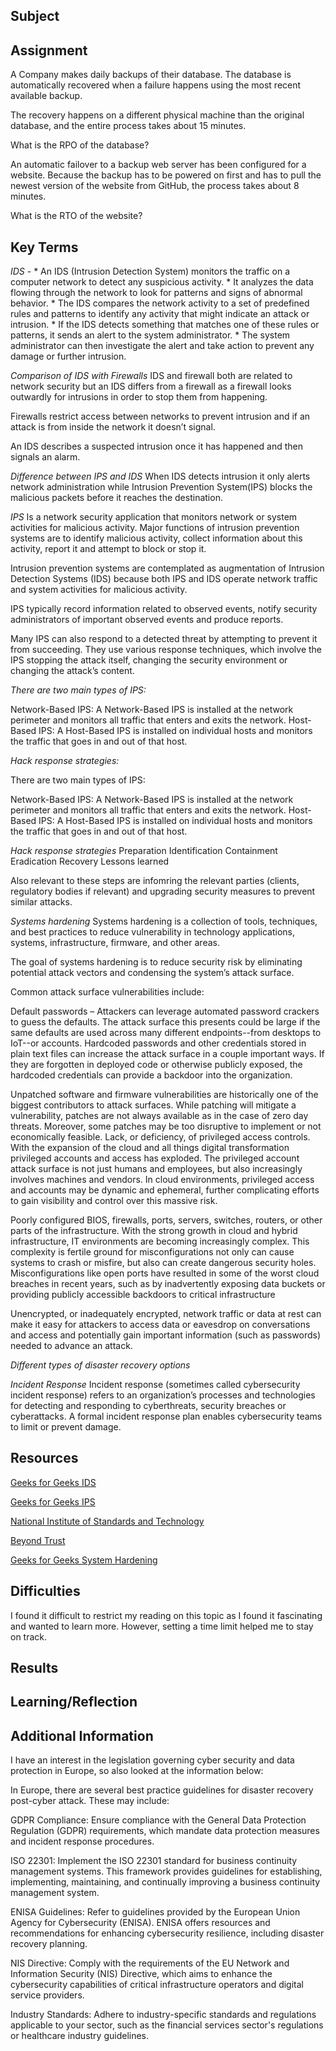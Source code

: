 ## Subject

##  Assignment

A Company makes daily backups of their database. The database is automatically recovered when a failure happens using the most recent available backup.

The recovery happens on a different physical machine than the original database, and the entire process takes about 15 minutes.

What is the RPO of the database?


An automatic failover to a backup web server has been configured for a website. Because the backup has to be powered on first and has to pull the newest version of the website from GitHub, the process takes about 8 minutes. 

What is the RTO of the website?
##  Key Terms

*IDS* -   * An IDS (Intrusion Detection System) monitors the traffic on a computer network to detect any suspicious activity.
        *  It analyzes the data flowing through the network to look for patterns and signs of abnormal behavior.
        *  The IDS compares the network activity to a set of predefined rules and patterns to identify any activity that might indicate an attack or intrusion.
        *  If the IDS detects something that matches one of these rules or patterns, it sends an alert to the system administrator.
        *  The system administrator can then investigate the alert and take action to prevent any damage or further intrusion.

*Comparison of IDS with Firewalls*
IDS and firewall both are related to network security but an IDS differs from a firewall as a firewall looks outwardly for intrusions in order to stop them from happening. 

Firewalls restrict access between networks to prevent intrusion and if an attack is from inside the network it doesn’t signal. 

An IDS describes a suspected intrusion once it has happened and then signals an alarm.

*Difference between IPS and IDS*
When IDS detects intrusion it only alerts network administration while Intrusion Prevention System(IPS) blocks the malicious packets before it reaches the destination.

*IPS*
Is a network security application that monitors network or system activities for malicious activity. Major functions of intrusion prevention systems are to identify malicious activity, collect information about this activity, report it and attempt to block or stop it. 

Intrusion prevention systems are contemplated as augmentation of Intrusion Detection Systems (IDS) because both IPS and IDS operate network traffic and system activities for malicious activity. 

IPS typically record information related to observed events, notify security administrators of important observed events and produce reports. 

Many IPS can also respond to a detected threat by attempting to prevent it from succeeding. They use various response techniques, which involve the IPS stopping the attack itself, changing the security environment or changing the attack’s content. 

*There are two main types of IPS:*

Network-Based IPS: A Network-Based IPS is installed at the network perimeter and monitors all traffic that enters and exits the network.
Host-Based IPS: A Host-Based IPS is installed on individual hosts and monitors the traffic that goes in and out of that host.

*Hack response strategies:*



There are two main types of IPS:

Network-Based IPS: A Network-Based IPS is installed at the network perimeter and monitors all traffic that enters and exits the network.
Host-Based IPS: A Host-Based IPS is installed on individual hosts and monitors the traffic that goes in and out of that host.

*Hack response strategies*
Preparation
Identification
Containment
Eradication
Recovery
Lessons learned

Also relevant to these steps are infomring the relevant parties (clients, regulatory bodies if relevant) and upgrading security measures to prevent similar attacks.





*Systems hardening*
Systems hardening is a collection of tools, techniques, and best practices to reduce vulnerability in technology applications, systems, infrastructure, firmware, and other areas. 

The goal of systems hardening is to reduce security risk by eliminating potential attack vectors and condensing the system’s attack surface. 

Common attack surface vulnerabilities include:

Default passwords – Attackers can leverage automated password crackers to guess the defaults. The attack surface this presents could be large if the same defaults are used across many different endpoints--from desktops to IoT--or accounts.
Hardcoded passwords and other credentials stored in plain text files can increase the attack surface in a couple important ways. If they are forgotten in deployed code or otherwise publicly exposed, the hardcoded credentials can provide a backdoor into the organization.

Unpatched software and firmware vulnerabilities are historically one of the biggest contributors to attack surfaces. While patching will mitigate a vulnerability, patches are not always available as in the case of zero day threats. Moreover, some patches may be too disruptive to implement or not economically feasible.
Lack, or deficiency, of privileged access controls. With the expansion of the cloud and all things digital transformation privileged accounts and access has exploded. The privileged account attack surface is not just humans and employees, but also increasingly involves machines and vendors. In cloud environments, privileged access and accounts may be dynamic and ephemeral, further complicating efforts to gain visibility and control over this massive risk.

Poorly configured BIOS, firewalls, ports, servers, switches, routers, or other parts of the infrastructure. With the strong growth in cloud and hybrid infrastructure, IT environments are becoming increasingly complex. This complexity is fertile ground for misconfigurations not only can cause systems to crash or misfire, but also can create dangerous security holes. Misconfigurations like open ports have resulted in some of the worst cloud breaches in recent years, such as by inadvertently exposing data buckets or providing publicly accessible backdoors to critical infrastructure

Unencrypted, or inadequately encrypted, network traffic or data at rest can make it easy for attackers to access data or eavesdrop on conversations and access and potentially gain important information (such as passwords) needed to advance an attack.

*Different types of disaster recovery options*

*Incident Response*
Incident response (sometimes called cybersecurity incident response) refers to an organization’s processes and technologies for detecting and responding to cyberthreats, security breaches or cyberattacks. A formal incident response plan enables cybersecurity teams to limit or prevent damage.


          

##  Resources

[Geeks for Geeks IDS](https://www.geeksforgeeks.org/intrusion-detection-system-ids/)

[Geeks for Geeks IPS](https://www.geeksforgeeks.org/intrusion-prevention-system-ips/)

[National Institute of Standards and Technology](https://nvlpubs.nist.gov/nistpubs/specialpublications/nist.sp.800-61r2.pdf)

[Beyond Trust](https://www.beyondtrust.com/resources/glossary/systems-hardening#:~:text=Systems%20hardening%20is%20a%20collection,condensing%20the%20system's%20attack%20surface.)

[Geeks for Geeks System Hardening](https://www.geeksforgeeks.org/what-is-system-hardening/)









##  Difficulties
I found it difficult to restrict my reading on this topic as I found it fascinating and wanted to learn more.  However, setting a time limit helped me to stay on track.

##  Results

##  Learning/Reflection

##  Additional Information
I have an interest in the legislation governing cyber security and data protection in Europe, so also looked at the information below:

In Europe, there are several best practice guidelines for disaster recovery post-cyber attack. These may include:

GDPR Compliance: Ensure compliance with the General Data Protection Regulation (GDPR) requirements, which mandate data protection measures and incident response procedures.

ISO 22301: Implement the ISO 22301 standard for business continuity management systems. This framework provides guidelines for establishing, implementing, maintaining, and continually improving a business continuity management system.

ENISA Guidelines: Refer to guidelines provided by the European Union Agency for Cybersecurity (ENISA). ENISA offers resources and recommendations for enhancing cybersecurity resilience, including disaster recovery planning.

NIS Directive: Comply with the requirements of the EU Network and Information Security (NIS) Directive, which aims to enhance the cybersecurity capabilities of critical infrastructure operators and digital service providers.

Industry Standards: Adhere to industry-specific standards and regulations applicable to your sector, such as the financial services sector's regulations or healthcare industry guidelines.


